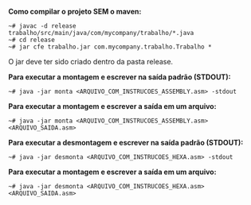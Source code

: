 **Como compilar o projeto SEM o maven:**

    ~# javac -d release trabalho/src/main/java/com/mycompany/trabalho/*.java
    ~# cd release
    ~# jar cfe trabalho.jar com.mycompany.trabalho.Trabalho *

O jar deve ter sido criado dentro da pasta release.  

**Para executar a montagem e escrever na saída padrão (STDOUT):**

    ~# java -jar monta <ARQUIVO_COM_INSTRUCOES_ASSEMBLY.asm> -stdout

**Para executar a montagem e escrever a saída em um arquivo:**

    ~# java -jar monta <ARQUIVO_COM_INSTRUCOES_ASSEMBLY.asm> <ARQUIVO_SAIDA.asm>

**Para executar a desmontagem e escrever na saída padrão (STDOUT):**

    ~# java -jar desmonta <ARQUIVO_COM_INSTRUCOES_HEXA.asm> -stdout  

**Para executar a montagem e escrever a saída em um arquivo:**

    ~# java -jar desmonta <ARQUIVO_COM_INSTRUCOES_HEXA.asm> <ARQUIVO_SAIDA.asm>
